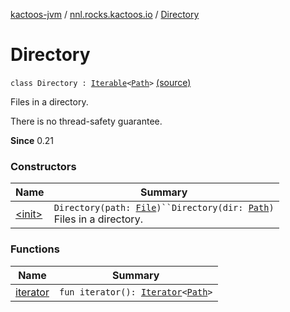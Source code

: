 [kactoos-jvm](../../index.md) / [nnl.rocks.kactoos.io](../index.md) / [Directory](./index.md)

# Directory

`class Directory : `[`Iterable`](https://kotlinlang.org/api/latest/jvm/stdlib/kotlin.collections/-iterable/index.html)`<`[`Path`](http://docs.oracle.com/javase/8/docs/api/java/nio/file/Path.html)`>` [(source)](https://github.com/neonailol/kactoos/blob/master/kactoos-jvm/src/main/kotlin/nnl/rocks/kactoos/io/Directory.kt#L19)

Files in a directory.

There is no thread-safety guarantee.

**Since**
0.21

### Constructors

| Name | Summary |
|---|---|
| [&lt;init&gt;](-init-.md) | `Directory(path: `[`File`](http://docs.oracle.com/javase/8/docs/api/java/io/File.html)`)``Directory(dir: `[`Path`](http://docs.oracle.com/javase/8/docs/api/java/nio/file/Path.html)`)`<br>Files in a directory. |

### Functions

| Name | Summary |
|---|---|
| [iterator](iterator.md) | `fun iterator(): `[`Iterator`](https://kotlinlang.org/api/latest/jvm/stdlib/kotlin.collections/-iterator/index.html)`<`[`Path`](http://docs.oracle.com/javase/8/docs/api/java/nio/file/Path.html)`>` |
